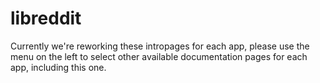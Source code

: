 # libreddit

Currently we're reworking these intropages for each app, please use the menu on the left to select other available documentation pages for each app, including this one.
